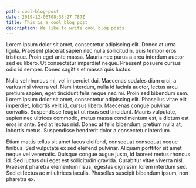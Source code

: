 ```yaml
---
path: cool-blog-post
date: 2019-12-06T08:38:27.787Z
title: This is a cool blog post
description: We like to write cool blog posts.
---
```

Lorem ipsum dolor sit amet, consectetur adipiscing elit. Donec at urna ligula. Praesent placerat sapien nec nulla sollicitudin, quis tempor eros tristique. Proin eget ante massa. Mauris nec purus a arcu interdum auctor sed eu libero. Ut consectetur imperdiet neque. Praesent posuere cursus odio id semper. Donec sagittis et massa quis luctus.

Nulla vel rhoncus mi, vel imperdiet dui. Maecenas sodales diam orci, a varius nisi viverra vel. Nam interdum, nulla id lacinia auctor, lectus arcu pretium sapien, eget tincidunt felis neque nec mi. Proin sed bibendum sem. Lorem ipsum dolor sit amet, consectetur adipiscing elit. Phasellus vitae elit imperdiet, lobortis velit id, cursus libero. Maecenas congue pulvinar convallis. Suspendisse feugiat ut risus sed tincidunt. Mauris vulputate, sapien nec ultrices commodo, metus massa condimentum est, a dictum est eros in ante. Sed at lectus nisl. Donec at felis bibendum, pretium nulla at, lobortis metus. Suspendisse hendrerit dolor a consectetur interdum.

Etiam mattis tellus sit amet lacus eleifend, consequat consequat neque finibus. Sed vulputate ex sed eleifend pulvinar. Aliquam porttitor sit amet neque vel venenatis. Quisque congue augue justo, id laoreet metus rhoncus id. Sed luctus dui eget est sollicitudin gravida. Curabitur vitae viverra nisl. Praesent pharetra elementum risus, egestas dignissim lorem interdum sed. Sed et lectus ac mi ultrices iaculis. Phasellus suscipit bibendum ipsum, non pharetra ex.
